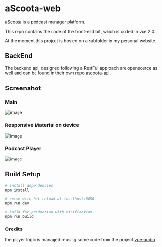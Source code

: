 # aScoota-web
[aScoota](https://www.vikkio.it/ascootaweb) is a podcast manager platform.

This repo contains the code of the front-end bit, which is coded in vue 2.0.

At the moment this project is hosted on a subfolder in my personal website.

## BackEnd
The backend api, designed following a RestFul approach are opensource as well and can be found in their own repo
[ascoota-api](https://github.com/vikkio88/ascoota-api).

## Screenshot
### Main
![image](https://cloud.githubusercontent.com/assets/248805/22404047/35a4ac08-e620-11e6-8ed0-70ee99566ec2.png)
### Responsive Material on device
![image](https://cloud.githubusercontent.com/assets/248805/22404060/a023dc8e-e620-11e6-9c59-878ddf6d264e.png)
### Podcast Player
![image](https://cloud.githubusercontent.com/assets/248805/22404067/c7950ef0-e620-11e6-8449-db865bbe37b4.png)


## Build Setup

``` bash
# install dependencies
npm install

# serve with hot reload at localhost:8080
npm run dev

# build for production with minification
npm run build
```

### Credits
the player logic is managed reusing some code from the project [vue-audio](https://github.com/hilongjw/vue-audio)
